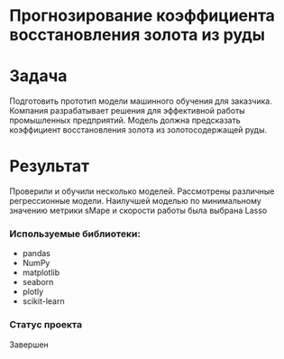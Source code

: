 # Прогнозирование коэффициента восстановления золота из руды
# Задача
Подготовить прототип модели машинного обучения для заказчика. Компания разрабатывает решения для эффективной работы промышленных предприятий. Модель должна предсказать коэффициент восстановления золота из золотосодержащей руды.

# Результат
Проверили и обучили несколько моделей. Рассмотрены различные регрессионные модели. Наилучшей моделью по минимальному значению метрики sMape и скорости работы была выбрана Lasso

### Используемые библиотеки:
- pandas
- NumPy
- matplotlib
- seaborn
- plotly
- scikit-learn

### Статус проекта
Завершен
